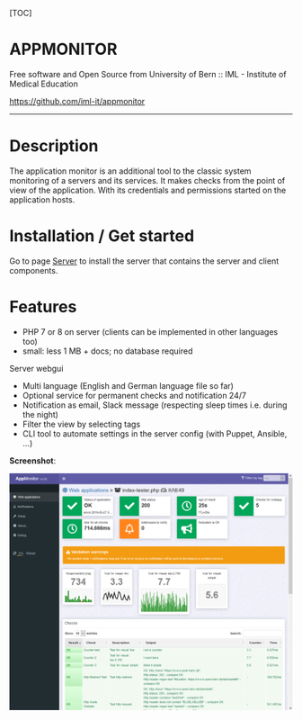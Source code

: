 [TOC]
# APPMONITOR #

Free software and Open Source from University of Bern :: IML - Institute of Medical Education

https://github.com/iml-it/appmonitor

- - -

# Description #

The application monitor is an additional tool to the classic system monitoring of a servers and its services. It makes checks from the point of view of the application. With its credentials and permissions started on the application hosts.

# Installation / Get started #

Go to page [Server](10_Server/10_Installation.md) to install the server that contains the server and client components.

# Features #

- PHP 7 or 8 on server (clients can be implemented in other languages too)
- small: less 1 MB + docs; no database required

Server webgui

- Multi language (English and German language file so far)
- Optional service for permanent checks and notification 24/7
- Notification as email, Slack message (respecting sleep times i.e. during the night)
- Filter the view by selecting tags
- CLI tool to automate settings in the server config (with Puppet, Ansible, ...)

**Screenshot**:

![Client](images/screenshot-view-client.png "Client view in monitor web gui")
